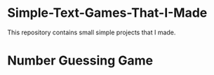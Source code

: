 # Simple-Text-Games-That-I-Made

This repository contains small simple projects that I made.

# Number Guessing Game

